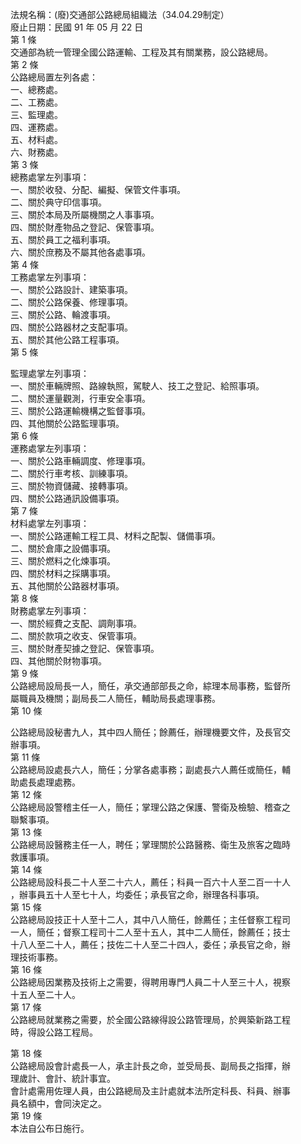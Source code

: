 法規名稱：(廢)交通部公路總局組織法（34.04.29制定）  
廢止日期：民國 91 年 05 月 22 日  
第 1 條  
交通部為統一管理全國公路運輸、工程及其有關業務，設公路總局。  
第 2 條  
公路總局置左列各處：  
一、總務處。  
二、工務處。  
三、監理處。  
四、運務處。  
五、材料處。  
六、財務處。  
第 3 條  
總務處掌左列事項：  
一、關於收發、分配、編擬、保管文件事項。  
二、關於典守印信事項。  
三、關於本局及所屬機關之人事事項。  
四、關於財產物品之登記、保管事項。  
五、關於員工之福利事項。  
六、關於庶務及不屬其他各處事項。  
第 4 條  
工務處掌左列事項：  
一、關於公路設計、建築事項。  
二、關於公路保養、修理事項。  
三、關於公路、輪渡事項。  
四、關於公路器材之支配事項。  
五、關於其他公路工程事項。  
第 5 條  


監理處掌左列事項：  
一、關於車輛牌照、路線執照，駕駛人、技工之登記、給照事項。  
二、關於運量觀測，行車安全事項。  
三、關於公路運輸機構之監督事項。  
四、其他關於公路監理事項。  
第 6 條  
運務處掌左列事項：  
一、關於公路車輛調度、修理事項。  
二、關於行車考核、訓練事項。  
三、關於物資儲藏、接轉事項。  
四、關於公路通訊設備事項。  
第 7 條  
材料處掌左列事項：  
一、關於公路運輸工程工具、材料之配製、儲備事項。  
二、關於倉庫之設備事項。  
三、關於燃料之化煉事項。  
四、關於材料之採購事項。  
五、其他關於公路器材事項。  
第 8 條  
財務處掌左列事項：  
一、關於經費之支配、調劑事項。  
二、關於款項之收支、保管事項。  
三、關於財產契據之登記、保管事項。  
四、其他關於財物事項。  
第 9 條  
公路總局設局長一人，簡任，承交通部部長之命，綜理本局事務，監督所  
屬職員及機關；副局長二人簡任，輔助局長處理事務。  
第 10 條  


公路總局設秘書九人，其中四人簡任；餘薦任，辦理機要文件，及長官交  
辦事項。  
第 11 條  
公路總局設處長六人，簡任；分掌各處事務；副處長六人薦任或簡任，輔  
助處長處理處務。  
第 12 條  
公路總局設警稽主任一人，簡任；掌理公路之保護、警衛及檢驗、稽查之  
聯繫事項。  
第 13 條  
公路總局設醫務主任一人，聘任；掌理關於公路醫務、衛生及旅客之臨時  
救護事項。  
第 14 條  
公路總局設科長二十人至二十六人，薦任；科員一百六十人至二百一十人  
，辦事員五十人至七十人，均委任；承長官之命，辦理各科事項。  
第 15 條  
公路總局設技正十人至十二人，其中八人簡任，餘薦任；主任督察工程司  
一人，簡任；督察工程司十二人至十五人，其中二人簡任，餘薦任；技士  
十八人至二十人，薦任；技佐二十人至二十四人，委任；承長官之命，辦  
理技術事務。  
第 16 條  
公路總局因業務及技術上之需要，得聘用專門人員二十人至三十人，視察  
十五人至二十人。  
第 17 條  
公路總局就業務之需要，於全國公路線得設公路管理局，於興築新路工程  
時，得設公路工程局。  


第 18 條  
公路總局設會計處長一人，承主計長之命，並受局長、副局長之指揮，辦  
理歲計、會計、統計事宜。  
會計處需用佐理人員，由公路總局及主計處就本法所定科長、科員、辦事  
員名額中，會同決定之。  
第 19 條  
本法自公布日施行。  


